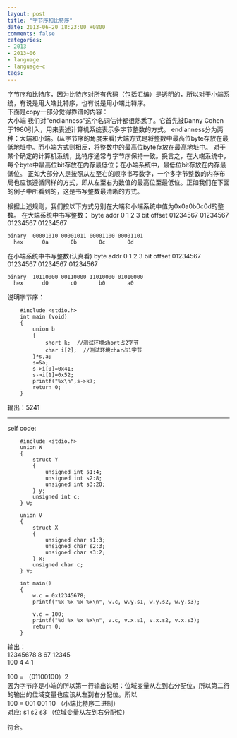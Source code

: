```yaml
---
layout: post
title: "字节序和比特序"
date: 2013-06-20 18:23:00 +0800
comments: false
categories:
- 2013
- 2013~06
- language
- language~c
tags:
---
```


字节序和比特序，因为比特序对所有代码（包括汇编）是透明的，所以对于小端系统，有说是用大端比特序，也有说是用小端比特序。  
下面是copy一部分觉得靠谱的内容：  
大小端
我们对"endianness"这个名词估计都很熟悉了。它首先被Danny Cohen于1980引入，用来表述计算机系统表示多字节整数的方式。
endianness分为两种：大端和小端。(从字节序的角度来看)大端方式是将整数中最高位byte存放在最低地址中。而小端方式则相反，将整数中的最高位byte存放在最高地址中。
对于某个确定的计算机系统，比特序通常与字节序保持一致。换言之，在大端系统中，每个byte中最高位bit存放在内存最低位；在小端系统中，最低位bit存放在内存最低位。
正如大部分人是按照从左至右的顺序书写数字，一个多字节整数的内存布局也应该遵循同样的方式，即从左至右为数值的最高位至最低位。正如我们在下面的例子中所看到的，这是书写整数最清晰的方式。

根据上述规则，我们按以下方式分别在大端和小端系统中值为0x0a0b0c0d的整数。
在大端系统中书写整数：
byte  addr	0	1	2	3
bit offset  01234567 01234567 01234567 01234567

    binary  00001010 00001011 00001100 00001101
      hex      0a       0b       0c       0d


在小端系统中书写整数(认真看)
byte  addr	0	1	2	3
bit offset  01234567 01234567 01234567 01234567

    binary  10110000 00110000 11010000 01010000
      hex      d0       c0       b0       a0


说明字节序：
```
	#include <stdio.h>  
	int main (void)  
	{  
		union b  
		{  
			short k;  //测试环境short占2字节  
			char i[2];  //测试环境char占1字节  
		}*s,a;  
		s=&a;  
		s->i[0]=0x41;  
		s->i[1]=0x52;  
		printf("%x\n",s->k);  
		return 0;  
	}
``` 
输出：5241

-------

self code:
```
	#include <stdio.h>
	union W
	{
		struct Y
		{
			unsigned int s1:4;
			unsigned int s2:8;
			unsigned int s3:20;
		} y;
		unsigned int c;
	} w;

	union V 
	{
		struct X
		{
			unsigned char s1:3;
			unsigned char s2:3;
			unsigned char s3:2;
		} x;
		unsigned char c;
	} v;

	int main()
	{
		w.c = 0x12345678;
		printf("%x %x %x %x\n", w.c, w.y.s1, w.y.s2, w.y.s3); 

		v.c = 100;
		printf("%d %x %x %x\n", v.c, v.x.s1, v.x.s2, v.x.s3); 
		return 0;
	}
```

输出：  
12345678 8 67 12345  
100 4 4 1  

100 = （01100100）2  
因为字节序是小端的所以第一行输出说明：位域变量从左到右分配位，所以第二行的输出的位域变量也应该从左到右分配位。所以  
100 = 001 001 10  （小端比特序二进制）  
对应:  s1  s2  s3  （位域变量从左到右分配位）  

符合。

